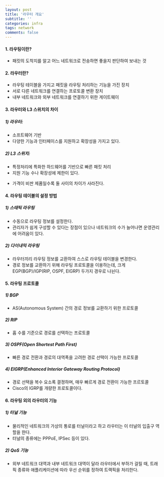 ```yaml
---
layout: post
title: '라우터 개요'
subtitle: ''
categories: infra
tags: network
comments: false
---
```


#### 1. 라우팅이란? ####
- 패킷의 도착지를 알고 어느 네트워크로 전송하면 좋을지 판단하여 보내는 것

#### 2. 라우터란? ####
- 라우팅 테이블을 가지고 패킷을 라우팅 처리하는 기능을 가진 장치
- 서로 다른 네트워크를 연결하는 프로토콜 변환 장치
- 내부 네트워크와 외부 네트워크를 연결하기 위한 게이트웨이

#### 3. 라우터와 L3 스위치의 차이 ####
##### 1) 라우터: #####
- 소프트웨어 기반  
- 다양한 기능과 인터페이스를 지원하고 확장성을 가지고 있다.  

##### 2) L3 스위치: #####  
- 특정처리에 특화한 하드웨어를 기반으로 빠른 패킷 처리  
- 지원 기능 수나 확장성에 제한이 있다.   

* 가격이 비싼 제품일수록 둘 사이의 차이가 사라진다.  

#### 4. 라우팅 테이블의 설정 방법 ####
##### 1) 스태틱 라우팅 #####
- 수동으로 라우팅 정보를 설정한다.   
- 관리자가 쉽게 구성할 수 있다는 장점이 있으나 네트워크의 수가 늘어나면 운영관리에 어려움이 있다.   

##### 2) 다이내믹 라우팅 #####
- 라우터끼리 라우팅 정보를 교환하여 스스로 라우팅 테이블을 변경한다.   
- 경로 정보를 교환하기 위해 라우팅 프로토콜을 이용하는데, 크게 EGP(BGP)/IGP(RIP, OSPF, EIGRP) 두가지 경우로 나뉜다.  

#### 5. 라우팅 프로토콜 ####
##### 1) BGP #####
- AS(Autonomous System) 간의 경로 정보를 교환하기 위한 프로토콜  

##### 2) RIP #####  
- 홉 수를 기준으로 경로를 선택하는 프로토콜  

##### 3) OSPF(Open Shortest Path First) #####
- 빠른 경로 전환과 경로의 대역폭을 고려한 경로 선택이 가능한 프로토콜  

##### 4) EIGRP(Enhanced Interior Gateway Routing Protocol) #####
- 경로 선택을 복수 요소록 결졍하며, 매우 빠르게 경로 전환이 가능한 프르토콜  
- Cisco의 IGRP를 개량한 프로토콜이다.   

#### 6. 라우팅 외의 라우터의 기능 ####  
##### 1) 터널 기능 #####
- 물리적인 네트워크의 가상의 통로를 터널이라고 하고 라우터는 이 터널의 입출구 역할을 한다.   
- 터널의 종류에는 PPPoE, IPSec 등이 있다.   

##### 2) QoS 기능 #####
- 외부 네트워크 대역과 내부 네트워크 대역이 달라 라우터에서 부하가 걸릴 때, 트래픽 종류와 애플리케이션에 따라 우선 순위를 정하여 트랙픽을 처리한다.   

